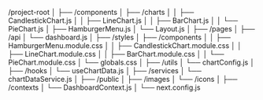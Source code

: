 /project-root
│
├── /components
│   ├── /charts
│   │   ├── CandlestickChart.js
│   │   ├── LineChart.js
│   │   ├── BarChart.js
│   │   └── PieChart.js
│   ├── HamburgerMenu.js
│   └── Layout.js
│
├── /pages
│   ├── /api
│   └── dashboard.js
│
├── /styles
│   ├── /components
│   │   ├── HamburgerMenu.module.css
│   │   ├── CandlestickChart.module.css
│   │   ├── LineChart.module.css
│   │   ├── BarChart.module.css
│   │   └── PieChart.module.css
│   └── globals.css
│
├── /utils
│   └── chartConfig.js
│
├── /hooks
│   └── useChartData.js
│
├── /services
│   └── chartDataService.js
│
├── /public
│   ├── /images
│   └── /icons
│
├── /contexts
│   └── DashboardContext.js
│
└── next.config.js
